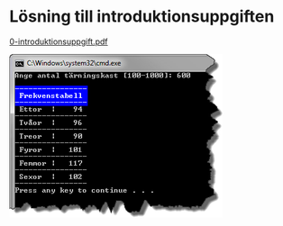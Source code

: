 Lösning till introduktionsuppgiften
===================================

[0-introduktionsuppgift.pdf](https://github.com/1dv402/kursmaterial/raw/master/%C3%96vningsuppgifter/0-introduktionsuppgift.pdf)

![ScreenShot](README.png)
